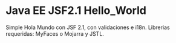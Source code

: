 Java EE JSF2.1 Hello_World
==================
Simple Hola Mundo con JSF 2.1, con validaciones e i18n.
Librerias requeridas: MyFaces o Mojarra y JSTL. 

